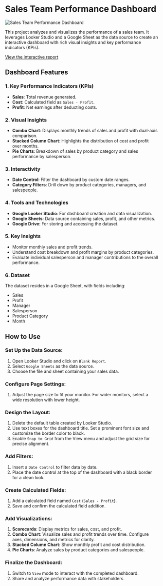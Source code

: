 # Sales Team Performance Dashboard 

![Sales Team Performance Dashboard]([https://github.com/Shantydotcom/Google-Looker-Studio/blob/main/Orders%20Dashboard/Orders%20Dashboard.png](https://github.com/Shantydotcom/Google-Looker-Studio/blob/main/Sales%20Team%20Performance/Sales%20Team%20Performance.png))

This project analyzes and visualizes the performance of a sales team. It leverages Looker Studio and a Google Sheet as the data source to create an interactive dashboard with rich visual insights and key performance indicators (KPIs).

[View the interactive report](https://lookerstudio.google.com/u/0/reporting/fefea2f9-61cd-4eab-a9c6-c1bcc5a016cc/page/yutdE)

## Dashboard Features

### 1. Key Performance Indicators (KPIs)
- **Sales**: Total revenue generated.
- **Cost**: Calculated field as `Sales - Profit`.
- **Profit**: Net earnings after deducting costs.

### 2. Visual Insights
- **Combo Chart**: Displays monthly trends of sales and profit with dual-axis comparison.
- **Stacked Column Chart**: Highlights the distribution of cost and profit over months.
- **Pie Charts**: Breakdown of sales by product category and sales performance by salesperson.

### 3. Interactivity
- **Date Control**: Filter the dashboard by custom date ranges.
- **Category Filters**: Drill down by product categories, managers, and salespeople.

### 4. Tools and Technologies
- **Google Looker Studio**: For dashboard creation and data visualization.
- **Google Sheets**: Data source containing sales, profit, and other metrics.
- **Google Drive**: For storing and accessing the dataset.

### 5. Key Insights
- Monitor monthly sales and profit trends.
- Understand cost breakdown and profit margins by product categories.
- Evaluate individual salesperson and manager contributions to the overall performance.

### 6. Dataset
The dataset resides in a Google Sheet, with fields including:
- Sales
- Profit
- Manager
- Salesperson
- Product Category
- Month

## How to Use

### Set Up the Data Source:
1. Open Looker Studio and click on `Blank Report`.
2. Select `Google Sheets` as the data source.
3. Choose the file and sheet containing your sales data.

### Configure Page Settings:
1. Adjust the page size to fit your monitor. For wider monitors, select a wide resolution with lower height.

### Design the Layout:
1. Delete the default table created by Looker Studio.
2. Use text boxes for the dashboard title. Set a prominent font size and customize the border color to black.
3. Enable `Snap to Grid` from the View menu and adjust the grid size for precise alignment.

### Add Filters:
1. Insert a `Date Control` to filter data by date.
2. Place the date control at the top of the dashboard with a black border for a clean look.

### Create Calculated Fields:
1. Add a calculated field named `Cost` (`Sales - Profit`).
2. Save and confirm the calculated field addition.

### Add Visualizations:
1. **Scorecards**: Display metrics for sales, cost, and profit.
2. **Combo Chart**: Visualize sales and profit trends over time. Configure axes, dimensions, and metrics for clarity.
3. **Stacked Column Chart**: Show monthly profit and cost distribution.
4. **Pie Charts**: Analyze sales by product categories and salespeople.

### Finalize the Dashboard:
1. Switch to `View` mode to interact with the completed dashboard.
2. Share and analyze performance data with stakeholders.

